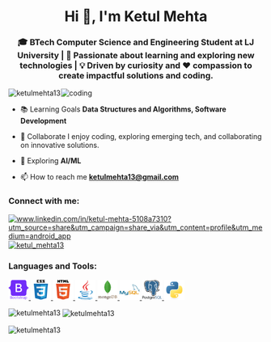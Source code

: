<h1 align="center">Hi 👋, I'm Ketul Mehta</h1>
<h3 align="center">🎓 BTech Computer Science and Engineering Student at LJ University | 🚀 Passionate about learning and exploring new technologies | 💡 Driven by curiosity and ❤ compassion to create impactful solutions and coding.</h3>
<img align="right" alt="coding" width="400" src="https://www.shutterstock.com/image-photo/digital-technology-software-development-concept-600nw-2111828198.jpg">
<p align="left"> <img src="https://komarev.com/ghpvc/?username=ketulmehta13&label=Profile%20views&color=0e75b6&style=flat" alt="ketulmehta13" /> </p>

- 📚 Learning Goals **Data Structures and Algorithms, Software Development**

- 🌟 Collaborate I enjoy coding, exploring emerging tech, and collaborating on innovative solutions.

- 📄 Exploring **AI/ML**

- 📫 How to reach me **ketulmehta13@gmail.com**

<h3 align="left">Connect with me:</h3>
<p align="left">
<a href="https://linkedin.com/in/www.linkedin.com/in/ketul-mehta-5108a7310?utm_source=share&utm_campaign=share_via&utm_content=profile&utm_medium=android_app" target="blank"><img align="center" src="https://raw.githubusercontent.com/rahuldkjain/github-profile-readme-generator/master/src/images/icons/Social/linked-in-alt.svg" alt="www.linkedin.com/in/ketul-mehta-5108a7310?utm_source=share&utm_campaign=share_via&utm_content=profile&utm_medium=android_app" height="30" width="40" /></a>
<a href="https://instagram.com/ketul_mehta13" target="blank"><img align="center" src="https://raw.githubusercontent.com/rahuldkjain/github-profile-readme-generator/master/src/images/icons/Social/instagram.svg" alt="ketul_mehta13" height="30" width="40" /></a>
</p>

<h3 align="left">Languages and Tools:</h3>
<p align="left"> <a href="https://getbootstrap.com" target="_blank" rel="noreferrer"> <img src="https://raw.githubusercontent.com/devicons/devicon/master/icons/bootstrap/bootstrap-plain-wordmark.svg" alt="bootstrap" width="40" height="40"/> </a> <a href="https://www.w3schools.com/css/" target="_blank" rel="noreferrer"> <img src="https://raw.githubusercontent.com/devicons/devicon/master/icons/css3/css3-original-wordmark.svg" alt="css3" width="40" height="40"/> </a> <a href="https://www.w3.org/html/" target="_blank" rel="noreferrer"> <img src="https://raw.githubusercontent.com/devicons/devicon/master/icons/html5/html5-original-wordmark.svg" alt="html5" width="40" height="40"/> </a> <a href="https://www.java.com" target="_blank" rel="noreferrer"> <img src="https://raw.githubusercontent.com/devicons/devicon/master/icons/java/java-original.svg" alt="java" width="40" height="40"/> </a> <a href="https://www.mongodb.com/" target="_blank" rel="noreferrer"> <img src="https://raw.githubusercontent.com/devicons/devicon/master/icons/mongodb/mongodb-original-wordmark.svg" alt="mongodb" width="40" height="40"/> </a> <a href="https://www.mysql.com/" target="_blank" rel="noreferrer"> <img src="https://raw.githubusercontent.com/devicons/devicon/master/icons/mysql/mysql-original-wordmark.svg" alt="mysql" width="40" height="40"/> </a> <a href="https://www.postgresql.org" target="_blank" rel="noreferrer"> <img src="https://raw.githubusercontent.com/devicons/devicon/master/icons/postgresql/postgresql-original-wordmark.svg" alt="postgresql" width="40" height="40"/> </a> <a href="https://www.python.org" target="_blank" rel="noreferrer"> <img src="https://raw.githubusercontent.com/devicons/devicon/master/icons/python/python-original.svg" alt="python" width="40" height="40"/> </a> </p>

<p><img align="left" src="https://github-readme-stats.vercel.app/api/top-langs?username=ketulmehta13&show_icons=true&locale=en&layout=compact" alt="ketulmehta13" /></p>

<p>&nbsp;<img align="center" src="https://github-readme-stats.vercel.app/api?username=ketulmehta13&show_icons=true&locale=en" alt="ketulmehta13" /></p>

<p><img align="center" src="https://github-readme-streak-stats.herokuapp.com/?user=ketulmehta13&" alt="ketulmehta13" /></p>
